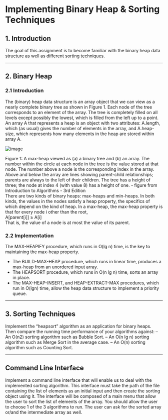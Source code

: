 # Implementing Binary Heap & Sorting Techniques

## 1. Introduction
The goal of this assignment is to become familiar with the binary heap data structure as well
as different sorting techniques.

---

## 2. Binary Heap

### 2.1 Introduction
The (binary) heap data structure is an array object that we can view as a nearly complete
binary tree as shown in Figure 1. Each node of the tree corresponds to an element of the array.
The tree is completely filled on all levels except possibly the lowest, which is filled from the left
up to a point. An array A that represents a heap is an object with two attributes: A.length,
which (as usual) gives the number of elements in the array, and A.heap-size, which represents
how many elements in the heap are stored within array A.

![image](https://github.com/mohamedhassan279/BinaryHeap-Sorting/assets/96317608/6fd8b7d3-5a38-4c94-8323-4ed66d7bbfff)

Figure 1: A max-heap viewed as (a) a binary tree and (b) an array. The number within the circle at each node in the tree is the value stored at that node. The number above a node is the corresponding index in the array. Above and below the array are lines showing parent-child relationships; parents are always to the left of their children. The tree has a height of three; the node at index 4 (with value 8) has a height of one. - figure from Introduction to Algorithms - 3rd Edition
<br> There are two kinds of binary heaps: max-heaps and min-heaps. In both kinds, the values in the nodes satisfy a heap property, the specifics of which depend on the kind of heap. In a max-heap, the max-heap property is that for every node i other than the root,
<br> A[parent[i]] ≥ A[i] <br>
That is, the value of a node is at most the value of its parent.

### 2.2 Implementation
The MAX-HEAPIFY procedure, which runs in O(lg n) time, is the key to maintaining the max-heap property.
* The BUILD-MAX-HEAP procedure, which runs in linear time, produces a max-heap from an unordered input array.
* The HEAPSORT procedure, which runs in O(n lg n) time, sorts an array in place.
* The MAX-HEAP-INSERT, and HEAP-EXTRACT-MAX procedures, which run in O(lgn) time, allow the heap data structure to implement a priority queue.

---

## 3. Sorting Techniques
Implement the “heapsort” algorithm as an application for binary heaps. Then compare the running time performance of your algorithms against:
– An O(n2) sorting algorithm such as Bubble Sort.
– An O(n lg n) sorting algorithm such as Merge Sort in the average case.
– An O(n) sorting algorithm such as Counting Sort.

---

## Command Line Interface
Implement a command line interface that will enable us to deal with the implemented sorting algorithm. This interface must take the path of the file containing the list of elements as an initial input and then create the sorting object using it. The interface will be composed of a main menu that allow the user to sort the list of elements of the array. You should allow the user to choose 1 of the 3
algorithms to run. The user can ask for the sorted array or/and the intermediate array
as well.
